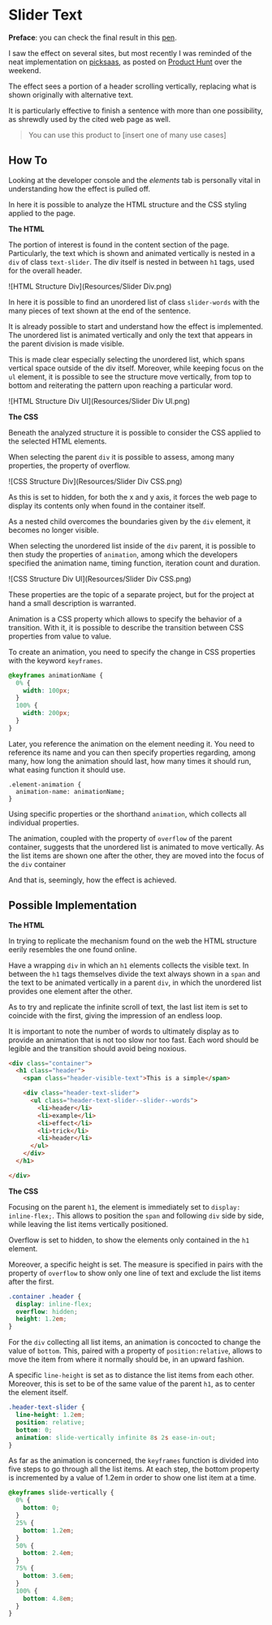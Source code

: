 # Slider Text

**Preface**: you can check the final result in this [pen](https://codepen.io/borntofrappe/full/Nyzzqq/).

I saw the effect on several sites, but most recently I was reminded of the neat implementation on [picksaas](https://picksaas.com/), as posted on [Product Hunt](https://www.producthunt.com/) over the weekend.

The effect sees a portion of a header scrolling vertically, replacing what is shown originally with alternative text.

It is particularly effective to finish a sentence with more than one possibility, as shrewdly used by the cited web page as well.

> You can use this product to [insert one of many use cases]

## How To

Looking at the developer console and the *elements* tab is personally vital in understanding how the effect is pulled off.

In here it is possible to analyze the HTML structure and the CSS styling applied to the page.

**The HTML**

The portion of interest is found in the content section of the page. Particularly, the text which is shown and animated vertically is nested in a `div` of class `text-slider`. The div itself is nested in between `h1` tags, used for the overall header.

![HTML Structure Div](Resources/Slider Div.png)

In here it is possible to find an unordered list of class `slider-words` with the many pieces of text shown at the end of the sentence.

It is already possible to start and understand how the effect is implemented. The unordered list is animated vertically and only the text that appears in the parent division is made visible.

This is made clear especially selecting the unordered list, which spans vertical space outside of the div itself. Moreover, while keeping focus on the `ul` element, it is possible to see the structure move vertically, from top to bottom and reiterating the pattern upon reaching a particular word.

![HTML Structure Div Ul](Resources/Slider Div Ul.png)

**The CSS**

Beneath the analyzed structure it is possible to consider the CSS applied to the selected HTML elements.

When selecting the parent `div` it is possible to assess, among many properties, the property of overflow.

![CSS Structure Div](Resources/Slider Div CSS.png)

As this is set to hidden, for both the x and y axis, it forces the web page to display its contents only when found in the container itself.

As a nested child overcomes the boundaries given by the `div` element, it becomes no longer visible.

When selecting the unordered list inside of the `div` parent, it is possible to then study the properties of `animation`, among which the developers specified the animation name, timing function, iteration count and duration.

![CSS Structure Div Ul](Resources/Slider Div CSS.png)

These properties are the topic of a separate project, but for the project at hand a small description is warranted.

Animation is a CSS property which allows to specify the behavior of a transition. With it, it is possible to describe the transition between CSS properties from value to value.

To create an animation, you need to specify the change in CSS properties with the keyword `keyframes`.

```CSS
@keyframes animationName {
  0% {
    width: 100px;
  }
  100% {
    width: 200px;
  }
}
```

Later, you reference the animation on the element needing it. You need to reference its name and you can then specify properties regarding, among many, how long the animation should last, how many times it should run, what easing function it should use.

```
.element-animation {
  animation-name: animationName;
}
```

Using specific properties or the shorthand `animation`, which collects all individual properties.

The animation, coupled with the property of `overflow` of the parent container, suggests that the unordered list is animated to move vertically. As the list items are shown one after the other, they are moved into the focus of the `div` container  

And that is, seemingly, how the effect is achieved.

## Possible Implementation

**The HTML**

In trying to replicate the mechanism found on the web the HTML structure eerily resembles the one found online.

Have a wrapping `div` in which an `h1` elements collects the visible text. In between the `h1` tags themselves divide the text always shown in a `span` and the text to be animated vertically in a parent `div`, in which the unordered list provides one element after the other.

As to try and replicate the infinite scroll of text, the last list item is set to coincide with the first, giving the impression of an endless loop.

It is important to note the number of words to ultimately display as to provide an animation that is not too slow nor too fast. Each word should be legible and the transition should avoid being noxious.

```HTML
<div class="container">
  <h1 class="header">
    <span class="header-visible-text">This is a simple</span>

    <div class="header-text-slider">
      <ul class="header-text-slider--slider--words">
        <li>header</li>
        <li>example</li>
        <li>effect</li>
        <li>trick</li>
        <li>header</li>
      </ul>
    </div>
  </h1>

</div>
```

**The CSS**

Focusing on the parent `h1`, the element is immediately set to `display: inline-flex;`. This allows to position the `span` and following `div` side by side, while leaving the list items vertically positioned.

Overflow is set to hidden, to show the elements only contained in the `h1` element.

Moreover, a specific height is set. The measure is specified in pairs with the property of `overflow` to show only one line of text and exclude the list items after the first.

```CSS
.container .header {
  display: inline-flex;
  overflow: hidden;
  height: 1.2em;
}
```

For the `div` collecting all list items, an animation is concocted to change the value of `bottom`. This, paired with a property of `position:relative`, allows to move the item from where it normally should be, in an upward fashion.

A specific `line-height` is set as to distance the list items from each other. Moreover, this is set to be of the same value of the parent `h1`, as to center the element itself.

```CSS
.header-text-slider {
  line-height: 1.2em;
  position: relative;
  bottom: 0;
  animation: slide-vertically infinite 8s 2s ease-in-out;
}
```

As far as the animation is concerned, the `keyframes` function is divided into five steps to go through all the list items. At each step, the bottom property is incremented by a value of 1.2em in order to show one list item at a time.

```CSS
@keyframes slide-vertically {
  0% {
    bottom: 0;
  }
  25% {
    bottom: 1.2em;
  }
  50% {
    bottom: 2.4em;
  }
  75% {
    bottom: 3.6em;
  }
  100% {
    bottom: 4.8em;
  }
}
```
